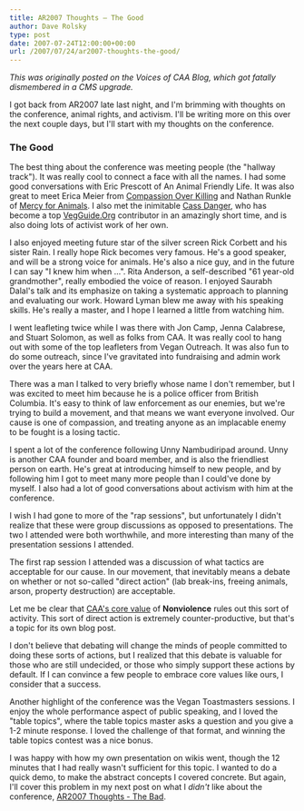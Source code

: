 ```yaml
---
title: AR2007 Thoughts – The Good
author: Dave Rolsky
type: post
date: 2007-07-24T12:00:00+00:00
url: /2007/07/24/ar2007-thoughts-the-good/
---
```

_This was originally posted on the Voices of CAA Blog, which got fatally dismembered in a CMS upgrade._

I got back from AR2007 late last night, and I'm brimming with thoughts on the conference, animal rights, and activism. I'll be writing more on this over the next couple days, but I'll start with my thoughts on the conference.

### The Good

The best thing about the conference was meeting people (the "hallway track"). It was really cool to connect a face with all the names. I had some good conversations with Eric Prescott of An Animal Friendly Life. It was also great to meet Erica Meier from [Compassion Over Killing][1] and Nathan Runkle of [Mercy for Animals][2]. I also met the inimitable [Cass Danger][3], who has become a top [VegGuide.Org][4] contributor in an amazingly short time, and is also doing lots of activist work of her own.

I also enjoyed meeting future star of the silver screen Rick Corbett and his sister Rain. I really hope Rick becomes very famous. He's a good speaker, and will be a strong voice for animals. He's also a nice guy, and in the future I can say "I knew him when ...". Rita Anderson, a self-described "61 year-old grandmother", really embodied the voice of reason. I enjoyed Saurabh Dalal's talk and its emphasize on taking a systematic approach to planning and evaluating our work. Howard Lyman blew me away with his speaking skills. He's really a master, and I hope I learned a little from watching him.

I went leafleting twice while I was there with Jon Camp, Jenna Calabrese, and Stuart Solomon, as well as folks from CAA. It was really cool to hang out with some of the top leafleters from Vegan Outreach. It was also fun to do some outreach, since I've gravitated into fundraising and admin work over the years here at CAA.

There was a man I talked to very briefly whose name I don't remember, but I was excited to meet him because he is a police officer from British Columbia. It's easy to think of law enforcement as our enemies, but we're trying to build a movement, and that means we want everyone involved. Our cause is one of compassion, and treating anyone as an implacable enemy to be fought is a losing tactic.

I spent a lot of the conference following Unny Nambudiripad around. Unny is another CAA founder and board member, and is also the friendliest person on earth. He's great at introducing himself to new people, and by following him I got to meet many more people than I could've done by myself. I also had a lot of good conversations about activism with him at the conference.

I wish I had gone to more of the "rap sessions", but unfortunately I didn't realize that these were group discussions as opposed to presentations. The two I attended were both worthwhile, and more interesting than many of the presentation sessions I attended.

The first rap session I attended was a discussion of what tactics are acceptable for our cause. In our movement, that inevitably means a debate on whether or not so-called "direct action" (lab break-ins, freeing animals, arson, property destruction) are acceptable.

Let me be clear that [CAA's core value][5] of **Nonviolence** rules out this sort of activity. This sort of direct action is extremely counter-productive, but that's a topic for its own blog post.

I don't believe that debating will change the minds of people committed to doing these sorts of actions, but I realized that this debate is valuable for those who are still undecided, or those who simply support these actions by default. If I can convince a few people to embrace core values like ours, I consider that a success.

Another highlight of the conference was the Vegan Toastmasters sessions. I enjoy the whole performance aspect of public speaking, and I loved the "table topics", where the table topics master asks a question and you give a 1-2 minute response. I loved the challenge of that format, and winning the table topics contest was a nice bonus.

I was happy with how my own presentation on wikis went, though the 12 minutes that I had really wasn't sufficient for this topic. I wanted to do a quick demo, to make the abstract concepts I covered concrete. But again, I'll cover this problem in my next post on what I _didn't_ like about the conference, [AR2007 Thoughts - The Bad][6].

 [1]: http://www.cok.net/
 [2]: http://www.mercyforanimals.org/
 [3]: http://www.vegguide.org/user/view.html?user_id=4145
 [4]: http://www.vegguide.org/
 [5]: http://www.exploreveg.org/do/core-values.html
 [6]: /2007/07/24/ar2007-thoughts-the-bad/